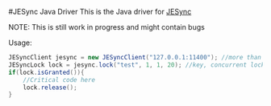 #JESync Java Driver
This is the Java driver for [JESync](https://github.com/julman99/JESync)


NOTE: This is still work in progress and might contain bugs

Usage:


```java
JESyncClient jesync = new JESyncClient("127.0.0.1:11400"); //more than 1 host can be specified, the driver will hash the key and select a host
JESyncLock lock = jesync.lock("test", 1, 1, 20); //key, concurrent locks, timeout for lock, grant time (see [JESync](https://github.com/julman99/JESync) docs)
if(lock.isGranted()){
    //Critical code here
    lock.release();
}
 
``` 